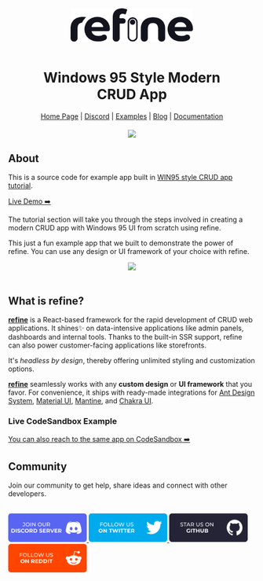 <br/>

<div align="center" style="margin: 30px;">
<a href="https://github.com/refinedev/refine">
  <img src="https://raw.githubusercontent.com/refinedev/refine/master/logo.png"   style="width:250px;" align="center" />
</a>
<br />
<br />

<h1>Windows 95 Style Modern CRUD App</h1>

<div align="center">
    <a href="https://refine.dev">Home Page</a> |
    <a href="https://discord.gg/refine">Discord</a> |
    <a href="https://refine.dev/examples/">Examples</a> | 
    <a href="https://refine.dev/blog/">Blog</a> | 
    <a href="https://refine.dev/docs/">Documentation</a>
</div>

<br />

<a href="https://github.com/refinedev/refine">
 <img src="https://github.com/refinedev/refine/blob/master/documentation/static/img/blog/2022-03-22-refine-with-react95/social.jpg?raw=true"   style="width:650px;" align="center" />
 </a>
</div>

## About

This is a source code for example app built in [WIN95 style CRUD app tutorial](https://refine.dev/blog/awesome-react-windows95-ui-with-refine/).

[Live Demo ➡️](https://beie0q.csb.app/)

The tutorial section will take you through the steps involved in creating a modern CRUD app with Windows 95 UI from scratch using refine.

This just a fun example app that we built to demonstrate the power of refine. You can use any design or UI framework of your choice with refine.

<div align="center">
<a href="https://github.com/refinedev/refine">
 <img src="https://github.com/refinedev/refine/blob/master/documentation/static/img/blog/2022-03-22-refine-with-react95/overview.gif?raw=true" style="width:650px;  align="center" />
 </a>
</div>

<br/>

## What is refine?

[**refine**](https://github.com/refinedev/refine) is a React-based framework for the rapid development of CRUD web applications. It shines✨ on data-intensive applications like admin panels, dashboards and internal tools. Thanks to the built-in SSR support, refine can also power customer-facing applications like storefronts.

It's _headless by design_, thereby offering unlimited styling and customization options.

[**refine**](https://github.com/refinedev/refine) seamlessly works with any **custom design** or **UI framework** that you favor. For convenience, it ships with ready-made integrations for [Ant Design System](https://ant.design/), [Material UI](https://mui.com/material-ui/getting-started/overview/), [Mantine](https://mantine.dev/), and [Chakra UI](https://chakra-ui.com/).

### Live CodeSandbox Example

[You can also reach to the same app on CodeSandbox ➡️ ](https://refine.dev/blog/awesome-react-windows95-ui-with-refine/#live-codesandbox-example)

## Community

Join our community to get help, share ideas and connect with other developers.

<br>

<a href="https://discord.gg/refine">
  <img src="./images/discord.png" width="160px" />
</a>
<a href="https://twitter.com/refine_dev">
  <img src="./images/twitter.png" width="160px" />
</a>
<a href="https://github.com/refinedev/refine">
  <img src="./images/github.png"  width="160px"/>
</a>
<a href="https://www.reddit.com/r/refine/">
  <img src="./images/reddit.png" width="160px" />
</a>
